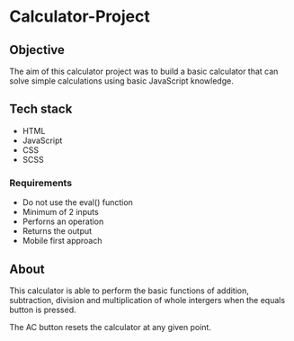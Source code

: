 # Calculator-Project

<h2>Objective</h2>
The aim of this calculator project was to build a basic calculator that can solve simple calculations using basic JavaScript knowledge.

<h2>Tech stack</h2>
<ul> 
  <li>HTML</li>
  <li>JavaScript</li>
  <li>CSS</li>
  <li>SCSS</li>
</ul>

 <h3>Requirements</h3>
  <ul>
    <li>Do not use the eval() function</li>
    <li>Minimum of 2 inputs</li>
    <li>Perforns an operation</li>
    <li>Returns the output</li>
    <li>Mobile first approach</li>
  </ul>
  
<h2>About</h2>
<p> This calculator is able to perform the basic functions of addition, subtraction, division and multiplication of whole intergers when the equals button is pressed.</p>
<p> The AC button resets the calculator at any given point. </p>
